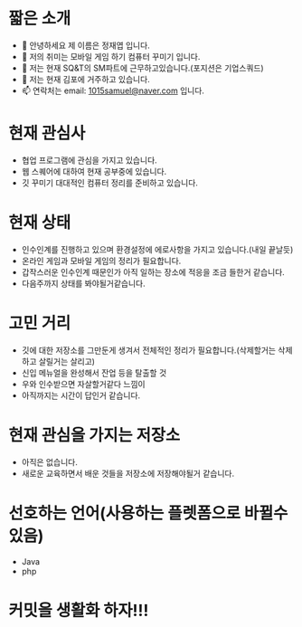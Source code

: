 # 짧은 소개
- 👋 안녕하세요 제 이름은 정재엽 입니다.
- 👀 저의 취미는 모바일 게임 하기 컴퓨터 꾸미기 입니다.
- 🌱 저는 현재 SQ&T의 SM파트에 근무하고있습니다.(포지션은 기업스쿼드)
- 💞️ 저는 현재 김포에 거주하고 있습니다.
- 📫 연락처는 email: 1015samuel@naver.com 입니다.

# 현재 관심사
* 협업 프로그램에 관심을 가지고 있습니다.
* 웹 스퀘어에 대하여 현재 공부중에 있습니다.
* 깃 꾸미기 대대적인 컴퓨터 정리를 준비하고 있습니다.

# 현재 상태
* 인수인계를 진행하고 있으며 환경설정에 에로사항을 가지고 있습니다.(내일 끝날듯)
* 온라인 게임과 모바일 게임의 정리가 필요합니다.
* 갑작스러운 인수인계 때문인가 아직 일하는 장소에 적응을 조금 들한거 같습니다.
* 다음주까지 상태를 봐야될거같습니다.

# 고민 거리
* 깃에 대한 저장소를 그만둔게 생겨서 전체적인 정리가 필요합니다.(삭제할거는 삭제하고 살릴거는 살리고)
* 신입 메뉴얼을 완성해서 잔업 등을 탈출할 것
* 우와 인수받으면 자살할거같다 느낌이
* 아직까지는 시간이 답인거 같습니다.

# 현재 관심을 가지는 저장소
* 아직은 없습니다.
* 새로운 교육하면서 배운 것들을 저장소에 저장해야될거 같습니다.

# 선호하는 언어(사용하는 플렛폼으로 바뀔수 있음)
* Java
* php

# 커밋을 생활화 하자!!!

<!---
YeopJae-Mon/YeopJae-Mon is a ✨ special ✨ repository because its `README.md` (this file) appears on your GitHub profile.
You can click the Preview link to take a look at your changes.
--->
